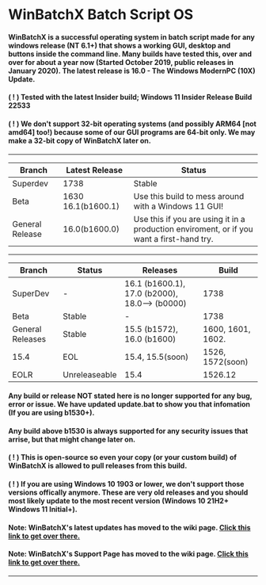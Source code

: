 # WinBatchX Batch Script OS
#### WinBatchX is a successful operating system in batch script made for any windows release (NT 6.1+) that shows a working GUI, desktop and buttons inside the command line. Many builds have tested this, over and over for about a year now (Started October 2019, public releases in January 2020). The latest release is 16.0 - The Windows ModernPC (10X) Update.

#### ( ! ) Tested with the latest Insider build; Windows 11 Insider Release Build 22533
#### ( ! ) We don't support 32-bit operating systems (and possibly ARM64 [not amd64] too!) because some of our GUI programs are 64-bit only. We may make a 32-bit copy of WinBatchX later on.

***
Branch | Latest Release | Status
-|-|-
Superdev | 1738 | Stable
Beta | 1630  16.1(b1600.1) | Use this build to mess around with a Windows 11 GUI!
General Release | 16.0(b1600.0) | Use this if you are using it in a production enviroment, or if you want a first-hand try.
***
Branch |Status| Releases |Build
----|--------|-----|----
SuperDev    | - | 16.1 (b1600.1), 17.0 (b2000), 18.0--> (b0000)   | 1738
Beta   | Stable | -   | 1738
General Releases    | Stable | 15.5 (b1572), 16.0 (b1600)   | 1600, 1601, 1602.
15.4    | EOL | 15.4, 15.5(soon)    | 1526, 1572(soon)
EOLR    | Unreleaseable | 15.4   | 1526.12
#### Any build or release NOT stated here is no longer supported for any bug, error or issue. We have updated update.bat to show you that infomation (If you are using b1530+).
#### Any build above b1530 is always supported for any security issues that arrise, but that might change later on.
#### ( ! ) This is open-source so even your copy (or your custom build) of WinBatchX is allowed to pull releases from this build.
#### ( ! ) If you are using Windows 10 1903 or lower, we don't support those versions offically anymore. These are very old releases and you should most likely update to the most recent version (Windows 10 21H2+ Windows 11 Initial+).
#### Note: WinBatchX's latest updates has moved to the wiki page. [Click this link to get over there.](https://github.com/bes-ptah/WinBatchX/wiki)
#### Note: WinBatchX's Support Page has moved to the wiki page. [Click this link to get over there.](https://github.com/bes-ptah/WinBatchX/wiki/Support-Page)
***



